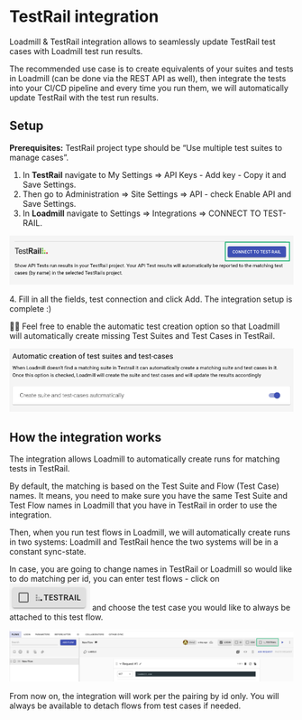 # TestRail integration

Loadmill & TestRail integration allows to seamlessly update TestRail test cases with Loadmill test run results.

The recommended use case is to create equivalents of your suites and tests in Loadmill (can be done via the REST API as well), then integrate the tests into your CI/CD pipeline and every time you run them, we will automatically update TestRail with the test run results.&#x20;

## Setup

**Prerequisites:** TestRail project type should be “Use multiple test suites to manage cases”.

1. In **TestRail** navigate to My Settings => API Keys - Add key - Copy it and Save Settings.&#x20;
2. Then go to Administration => Site Settings => API - check Enable API and Save Settings.&#x20;
3. In **Loadmill** navigate to Settings => Integrations => CONNECT TO TEST-RAIL.

![](<../.gitbook/assets/Screenshot (6).png>)

&#x20;4\. Fill in all the fields, test connection and click Add. The integration setup is complete :)&#x20;

🧙‍♂️ Feel free to enable the automatic test creation option so that Loadmill will automatically create missing Test Suites and Test Cases in TestRail.

![](<../.gitbook/assets/Screenshot (68).png>)

## How the integration works

The integration allows Loadmill to automatically create runs for matching tests in TestRail.&#x20;

By default, the matching is based on the Test Suite and Flow (Test Case) names. It means, you need to make sure you have the same Test Suite and Test Flow names in Loadmill that you have in TestRail in order to use the integration.&#x20;

Then, when you run test flows in Loadmill, we will automatically create runs in two systems: Loadmill and TestRail hence the two systems will be in a constant sync-state.&#x20;

In case, you are going to change names in TestRail or Loadmill so would like to do matching per id, you can enter test flows - click on ![](<../.gitbook/assets/Screenshot (69).png>) and choose the test case you would like to always be attached to this test flow.&#x20;

![](<../.gitbook/assets/Screenshot (70).png>)

From now on, the integration will work per the pairing by id only. You will always be available to detach flows from test cases if needed.&#x20;
